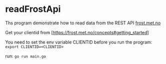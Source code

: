 # readFrostApi

Ths program demonstrate how to read data from the REST API [frost.met.no](https://frost.met.no/)

Get your clientid from [https://frost.met.no/concepts#getting_started]

You need to set the env variable CLIENTID before you run the program:
`export CLIENTID=<CLIENTID>`


run: `go run main.go`